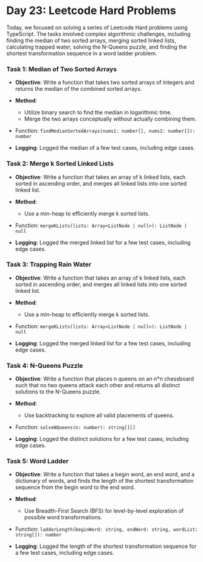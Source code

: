 # Day 23: Leetcode Hard Problems

Today, we focused on solving a series of Leetcode Hard problems using TypeScript. The tasks involved complex algorithmic challenges, including finding the median of two sorted arrays, merging sorted linked lists, calculating trapped water, solving the N-Queens puzzle, and finding the shortest transformation sequence in a word ladder problem.

### Task 1: Median of Two Sorted Arrays

- **Objective**: Write a function that takes two sorted arrays of integers and returns the median of the combined sorted arrays.

- **Method**:

  - Utilize binary search to find the median in logarithmic time.
  - Merge the two arrays conceptually without actually combining them.

- Function: `findMedianSortedArrays(nums1: number[], nums2: number[]): number`

- **Logging**: Logged the median of a few test cases, including edge cases.

### Task 2: Merge k Sorted Linked Lists

- **Objective**: Write a function that takes an array of k linked lists, each sorted in ascending order, and merges all linked lists into one sorted linked list.

- **Method**:

  - Use a min-heap to efficiently merge k sorted lists.

- Function: `mergeKLists(lists: Array<ListNode | null>): ListNode | null`

- **Logging**: Logged the merged linked list for a few test cases, including edge cases.

### Task 3: Trapping Rain Water

- **Objective**: Write a function that takes an array of k linked lists, each sorted in ascending order, and merges all linked lists into one sorted linked list.

- **Method**:

  - Use a min-heap to efficiently merge k sorted lists.

- Function: `mergeKLists(lists: Array<ListNode | null>): ListNode | null`

- **Logging**: Logged the merged linked list for a few test cases, including edge cases.

### Task 4: N-Queens Puzzle

- **Objective**: Write a function that places n queens on an n\*n chessboard such that no two queens attack each other and returns all distinct solutions to the N-Queens puzzle.

- **Method**:

  - Use backtracking to explore all valid placements of queens.

- Function: `solveNQueens(n: number): string[][]`

- **Logging**: Logged the distinct solutions for a few test cases, including edge cases.

### Task 5: Word Ladder

- **Objective**: Write a function that takes a begin word, an end word, and a dictionary of words, and finds the length of the shortest transformation sequence from the begin word to the end word.

- **Method**:

  - Use Breadth-First Search (BFS) for level-by-level exploration of possible word transformations.

- Function: `ladderLength(beginWord: string, endWord: string, wordList: string[]): number`

- **Logging**: Logged the length of the shortest transformation sequence for a few test cases, including edge cases.
